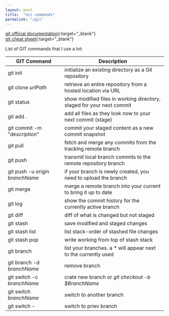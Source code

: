 ```yaml
---
layout: post
title:  "Git commands"
permalink: "/git"
---
```


[git official documentation][gitDocPage]{:target="\_blank"} \
[git cheat sheet][gitCheatSheet]{:target="\_blank"}

List of GIT commands that I use a lot:

GIT Command  | Description
------------- | -------------
git init | initialize an existing directory as a Git repository
git clone *urlPath* | retrieve an entire repository from a hosted location via URL
git status  | show modified files in working directory, staged for your next commit
git add .  | add all files as they look now to your next commit (stage) 
git commit -m "*description*" | commit your staged content as a new commit snapshot
git pull  | fetch and merge any commits from the tracking remote branch
git push  | transmit local branch commits to the remote repository branch
git push -u origin *branchName* | if your branch is newly created, you need to upload the branch
git merge | merge a remote branch into your current to bring it up to date
git log | show the commit history for the currently active branch
git diff  | diff of what is changed but not staged
git stash  | save modified and staged changes
git stash list | list stack-order of stashed file changes
git stash pop | write working from top of stash stack
git branch | list your branches. a * will appear next to the currently used
git branch -d *branchName* | remove branch
git switch -c *branchName*  | crate new branch or *git checkout -b $BranchName*
git switch *branchName*  | switch to another branch
git switch - | switch to priev branch


[gitDocPage]: https://git-scm.com/docs/git
[gitCheatSheet]: https://education.github.com/git-cheat-sheet-education.pdf